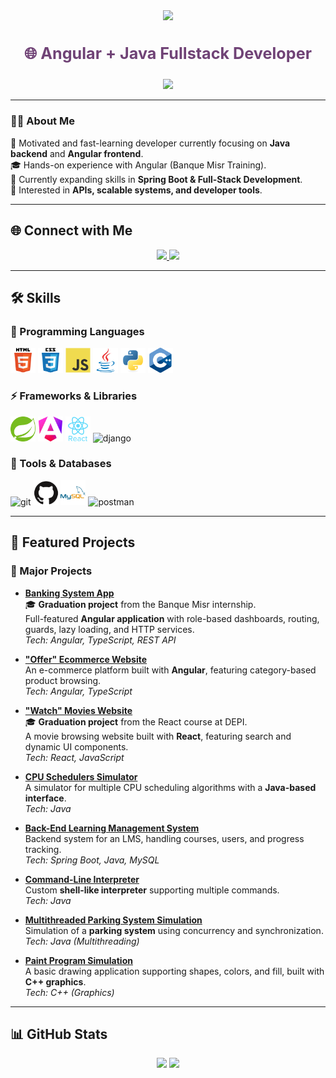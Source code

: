 <!-- Header Section -->
<div align="center">

<!-- Big Gradient Banner with Name -->
<img src="https://readme-typing-svg.herokuapp.com?font=Pacifico&size=80&pause=1000&color=FF69B4&center=true&vCenter=true&width=800&height=115&lines=Menna+Reda" />

<!-- Subtitle (your role) -->
<h3 style="color:#704376; font-size: 1.8em;">🌐 Angular + Java Fullstack Developer</h3>  

<!-- Stylish Divider -->
<img src="https://capsule-render.vercel.app/api?type=rect&color=0:FF69B4,100:704376&height=5&section=footer"/>

</div>



---

### 👩‍💻 About Me  
🌱 Motivated and fast-learning developer currently focusing on **Java backend** and **Angular frontend**.  
🎓 Hands-on experience with Angular (Banque Misr Training).  
📖 Currently expanding skills in **Spring Boot & Full-Stack Development**.  
🚀 Interested in **APIs, scalable systems, and developer tools**.  

---

## 🌐 Connect with Me  
<p align="center">
  <a href="https://www.linkedin.com/in/menna-reda-80066025a" target="_blank">
    <img src="https://img.shields.io/badge/-Menna%20Reda-0077B5?style=for-the-badge&logo=Linkedin&logoColor=white"/>
  </a>
  <a href="https://codeforces.com/profile/meno903010" target="_blank">
    <img src="https://img.shields.io/badge/Codeforces-orange?style=for-the-badge&logo=codeforces&logoColor=white"/>
  </a>
</p>

---

## 🛠️ Skills  

### 🚀 Programming Languages  
<p align="left">  
  <img src="https://raw.githubusercontent.com/devicons/devicon/master/icons/html5/html5-original-wordmark.svg" alt="html5" width="40"/> 
  <img src="https://raw.githubusercontent.com/devicons/devicon/master/icons/css3/css3-original-wordmark.svg" alt="css3" width="40"/> 
  <img src="https://raw.githubusercontent.com/devicons/devicon/master/icons/javascript/javascript-original.svg" alt="javascript" width="40"/> 
  <img src="https://raw.githubusercontent.com/devicons/devicon/master/icons/java/java-original.svg" alt="java" width="40"/> 
  <img src="https://raw.githubusercontent.com/devicons/devicon/master/icons/python/python-original.svg" alt="python" width="40"/> 
  <img src="https://raw.githubusercontent.com/devicons/devicon/master/icons/cplusplus/cplusplus-original.svg" alt="c++" width="40"/> 
</p>

### ⚡ Frameworks & Libraries  
<p align="left">
  <img src="https://raw.githubusercontent.com/devicons/devicon/master/icons/spring/spring-original.svg" alt="spring boot" width="40"/> 
  <img src="https://raw.githubusercontent.com/devicons/devicon/master/icons/angular/angular-original.svg" alt="angular" width="40"/> 
  <img src="https://raw.githubusercontent.com/devicons/devicon/master/icons/react/react-original-wordmark.svg" alt="react" width="40"/> 
  <img src="https://cdn.worldvectorlogo.com/logos/django.svg" alt="django" width="40"/> 
</p>

### 🔧 Tools & Databases  
<p align="left">
  <img src="https://www.vectorlogo.zone/logos/git-scm/git-scm-icon.svg" alt="git" width="40"/> 
  <img src="https://raw.githubusercontent.com/devicons/devicon/master/icons/github/github-original.svg" alt="github" width="40"/> 
  <img src="https://raw.githubusercontent.com/devicons/devicon/master/icons/mysql/mysql-original-wordmark.svg" alt="mysql" width="40"/> 
  <img src="https://www.vectorlogo.zone/logos/getpostman/getpostman-icon.svg" alt="postman" width="40"/> 
</p>

---

## 📂 Featured Projects  

### 🚀 Major Projects  

- [**Banking System App**](https://github.com/1Menna/Banking-System-App_-Banque-Misr-GP)  
  🎓 **Graduation project** from the Banque Misr internship.  
  Full-featured **Angular application** with role-based dashboards, routing, guards, lazy loading, and HTTP services.  
  *Tech: Angular, TypeScript, REST API*  

- [**"Offer" Ecommerce Website**](https://github.com/1Menna/Product_Categories_Angular)  
  An e-commerce platform built with **Angular**, featuring category-based product browsing.  
  *Tech: Angular, TypeScript*  

- [**"Watch" Movies Website**](https://github.com/1Menna/Movies_Website)  
  🎓 **Graduation project** from the React course at DEPI.  
  A movie browsing website built with **React**, featuring search and dynamic UI components.  
  *Tech: React, JavaScript*  

- [**CPU Schedulers Simulator**](https://github.com/SH-code12/CPU-Schedulers-Simulator)  
  A simulator for multiple CPU scheduling algorithms with a **Java-based interface**.  
  *Tech: Java*  

- [**Back-End Learning Management System**](https://github.com/asmaatefomran/LearnSphere)  
  Backend system for an LMS, handling courses, users, and progress tracking.  
  *Tech: Spring Boot, Java, MySQL*  

- [**Command-Line Interpreter**](https://github.com/MalakHisham121/Command-Line-Interpreter)  
  Custom **shell-like interpreter** supporting multiple commands.  
  *Tech: Java*  

- [**Multithreaded Parking System Simulation**](https://github.com/SH-code12/Multithreaded-Parking-System-Simulation)  
  Simulation of a **parking system** using concurrency and synchronization.  
  *Tech: Java (Multithreading)*  

- [**Paint Program Simulation**](https://github.com/SaraMoh0103/Paint-program-simulation)  
  A basic drawing application supporting shapes, colors, and fill, built with **C++ graphics**.  
  *Tech: C++ (Graphics)*  


---

## 📊 GitHub Stats  

<p align="center">
  <img src="https://github-readme-stats.vercel.app/api?username=1Menna&show_icons=true&theme=radical" height="150"/>  
  <img src="https://github-readme-stats.vercel.app/api/top-langs/?username=1Menna&layout=compact&langs_count=10&theme=radical" height="150"/>
</p>
